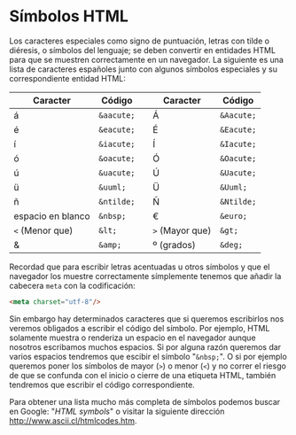 # Símbolos HTML

Los caracteres especiales como signo de puntuación, letras con tilde o diéresis, o símbolos del lenguaje; se deben convertir en entidades HTML para que se muestren correctamente en un navegador. La siguiente es una lista de caracteres españoles junto con algunos símbolos especiales y su correspondiente entidad HTML:

| Caracter          | Código     || Caracter       | Código     |
| ----------------- | ---------- | -- | ---------- | ---------- |
| á                 | `&aacute;` | | Á             | `&Aacute;` |
| é                 | `&eacute;` | | É             | `&Eacute;` |
| í                 | `&iacute;` | | Í             | `&Iacute;` |
| ó                 | `&oacute;` | | Ó             | `&Oacute;` |
| ú                 | `&uacute;` | | Ú             | `&Uacute;` |
| ü                 | `&uuml;  ` | | Ü             | `&Uuml;  ` |
| ñ                 | `&ntilde;` | | Ñ             | `&Ntilde;` |
| espacio en blanco | `&nbsp;`   | | €             | `&euro;`   |
| `<` (Menor que)   | `&lt;`     ||`>` (Mayor que) | `&gt;`     |
| &                 | `&amp;`    | | º (grados)    | `&deg;`    |


Recordad que para escribir letras acentuadas u otros símbolos y que el navegador los muestre correctamente símplemente tenemos que añadir la cabecera `meta` con la codificación: 

```html
<meta charset="utf-8"/>
```

Sin embargo hay determinados caracteres que si queremos escribirlos nos veremos obligados a escribir el código del símbolo. Por ejemplo, HTML solamente muestra o renderiza un espacio en el navegador aunque nosotros escribamos muchos espacios. Si por alguna razón queremos dar varios espacios tendremos que escibir el símbolo "`&nbsp;`". O si por ejemplo queremos poner los símbolos de mayor (`>`) o menor (`<`) y no correr el riesgo de que se confunda con el inicio o cierre de una etiqueta HTML, también tendremos que escribir el código correspondiente.

Para obtener una lista mucho más completa de símbolos podemos buscar en Google: "_HTML symbols_" o visitar la siguiente dirección http://www.ascii.cl/htmlcodes.htm.
